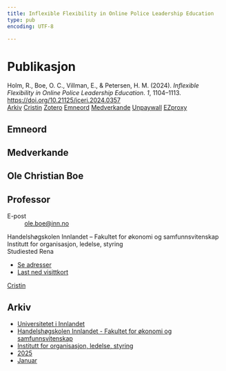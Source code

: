 ```yaml
---
title: Inflexible Flexibility in Online Police Leadership Education
type: pub
encoding: UTF-8

---
```

<h1>Publikasjon</h1>
<article id="csl-bib-container-9NBGTNW3" class="csl-bib-container">
  <div class="csl-bib-body"> <div class="csl-entry">Holm, R., Boe, O. C., Villman, E., &#38; Petersen, H. M. (2024). <i>Inflexible Flexibility in Online Police Leadership Education</i>. <i>1</i>, 1104–1113. <a href="https://doi.org/10.21125/iceri.2024.0357">https://doi.org/10.21125/iceri.2024.0357</a></div> </div>
  <div class="csl-bib-buttons">
    <a href="#taxonomy-article-9NBGTNW3" alt="archive" class="csl-bib-button">Arkiv</a>
    <a href="https://app.cristin.no/results/show.jsf?id=2345968" alt="Cristin" class="csl-bib-button">Cristin</a>
    <a href="http://zotero.org/groups/5881554/items/9NBGTNW3" alt="Zotero" class="csl-bib-button">Zotero</a>
    <a href="#keywords-article-9NBGTNW3" alt="keywords" class="csl-bib-button">Emneord</a>
    <a href="#contributors-article-9NBGTNW3" alt="contributors" class="csl-bib-button">Medverkande</a>
    <a href="https://doi.org/10.21125/iceri.2024.0357" alt="Unpaywall" class="csl-bib-button">Unpaywall</a>
    <a href="https://doi.org/10.21125/iceri.2024.0357" alt="EZproxy" class="csl-bib-button">EZproxy</a>
  </div>
  <div id="csl-bib-meta-container-9NBGTNW3"></div>
</article>
<div id="csl-bib-meta-9NBGTNW3" class="csl-bib-meta">
  <article id="keywords-article-9NBGTNW3" class="keywords-article">
    <h1>Emneord</h1>
    
  </article>
  <article id="contributors-article-9NBGTNW3" class="contributors-article">
    <h1>Medverkande</h1>
    <div class="personas"> <div class="vrtx-hinn-person-card"> <div class="photo"> <i class="lar la-user-circle missing-person"></i> </div> <div class="info"> <hgroup><h1>Ole Christian Boe</h1> <h2>Professor</h2> </hgroup><dl> <dt>E-post</dt> <dd> <a href="mailto:ole.boe@inn.no">ole.boe@inn.no</a> </dd> </dl> <p> Handelshøgskolen Innlandet – Fakultet for økonomi og samfunnsvitenskap<br> Institutt for organisasjon, ledelse, styring<br> Studiested Rena </p> <ul class="vrtx-hinn-links"> <li><a href="https://www.inn.no/finn-en-ansatt/ole-boe.html#vrtx-hinn-addresses">Se adresser</a></li> <li><a href="https://www.inn.no/finn-en-ansatt/ole-boe.html?vrtx=vcf">Last ned visittkort</a></li> </ul> </div> </div> <a href="https://app.cristin.no/persons/show.jsf?id=603087" alt="Cristin URL" class="personas-cristin">Cristin</a> </div>
  </article>
  <article id="taxonomy-article-9NBGTNW3" class="taxonomy-article">
    <h1>Arkiv</h1>
    <ul>
      <li><a href="{{< params subfolder >}}nn/archive/?key=3DCRN523">Universitetet i Innlandet</a></li>
      <li><a href="{{< params subfolder >}}nn/archive/?key=DU8Q9LN9">Handelshøgskolen Innlandet - Fakultet for økonomi og samfunnsvitenskap</a></li>
      <li><a href="{{< params subfolder >}}nn/archive/?key=4LUWR3ZM">Institutt for organisasjon, ledelse, styring</a></li>
      <li><a href="{{< params subfolder >}}nn/archive/?key=UY24A2N9">2025</a></li>
      <li><a href="{{< params subfolder >}}nn/archive/?key=IZKXJSS6">Januar</a></li>
    </ul>
  </article>
</div>
